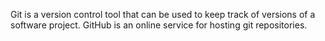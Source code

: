 Git is a version control tool that can be used to keep track of versions of a software project. GitHub is an online service for hosting git repositories.